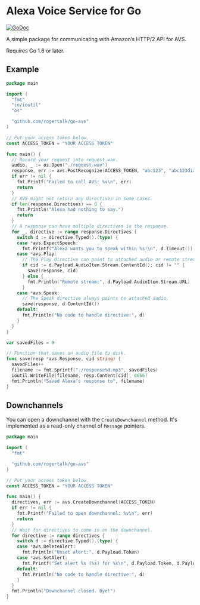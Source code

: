 Alexa Voice Service for Go
==========================

[![GoDoc](https://godoc.org/github.com/rogertalk/go-avs?status.svg)](https://godoc.org/github.com/rogertalk/go-avs)

A simple package for communicating with Amazon’s HTTP/2 API for AVS.

Requires Go 1.6 or later.


Example
-------

```go
package main

import (
  "fmt"
  "io/ioutil"
  "os"

  "github.com/rogertalk/go-avs"
)

// Put your access token below.
const ACCESS_TOKEN = "YOUR ACCESS TOKEN"

func main() {
  // Record your request into request.wav.
  audio, _ := os.Open("./request.wav")
  response, err := avs.PostRecognize(ACCESS_TOKEN, "abc123", "abc123dialog", audio)
  if err != nil {
    fmt.Printf("Failed to call AVS: %v\n", err)
    return
  }
  // AVS might not return any directives in some cases.
  if len(response.Directives) == 0 {
    fmt.Println("Alexa had nothing to say.")
    return
  }
  // A response can have multiple directives in the response.
  for _, directive := range response.Directives {
    switch d := directive.Typed().(type) {
    case *avs.ExpectSpeech:
      fmt.Printf("Alexa wants you to speak within %s!\n", d.Timeout())
    case *avs.Play:
      // The Play directive can point to attached audio or remote streams.
      if cid := d.Payload.AudioItem.Stream.ContentId(); cid != "" {
        save(response, cid)
      } else {
        fmt.Println("Remote stream:", d.Payload.AudioItem.Stream.URL)
      }
    case *avs.Speak:
      // The Speak directive always points to attached audio.
      save(response, d.ContentId())
    default:
      fmt.Println("No code to handle directive:", d)
    }
  }
}

var savedFiles = 0

// Function that saves an audio file to disk.
func save(resp *avs.Response, cid string) {
  savedFiles++
  filename := fmt.Sprintf("./response%d.mp3", savedFiles)
  ioutil.WriteFile(filename, resp.Content[cid], 0666)
  fmt.Println("Saved Alexa’s response to", filename)
}
```


Downchannels
------------

You can open a downchannel with the `CreateDownchannel` method. It's implemented
as a read-only channel of `Message` pointers.

```go
package main

import (
  "fmt"

  "github.com/rogertalk/go-avs"
)

// Put your access token below.
const ACCESS_TOKEN = "YOUR ACCESS TOKEN"

func main() {
  directives, err := avs.CreateDownchannel(ACCESS_TOKEN)
  if err != nil {
    fmt.Printf("Failed to open downchannel: %v\n", err)
    return
  }
  // Wait for directives to come in on the downchannel.
  for directive := range directives {
    switch d := directive.Typed().(type) {
    case *avs.DeleteAlert:
      fmt.Println("Unset alert:", d.Payload.Token)
    case *avs.SetAlert:
      fmt.Printf("Set alert %s (%s) for %s\n", d.Payload.Token, d.Payload.Type, d.Payload.ScheduledTime)
    default:
      fmt.Println("No code to handle directive:", d)
    }
  }
  fmt.Println("Downchannel closed. Bye!")
}
```
